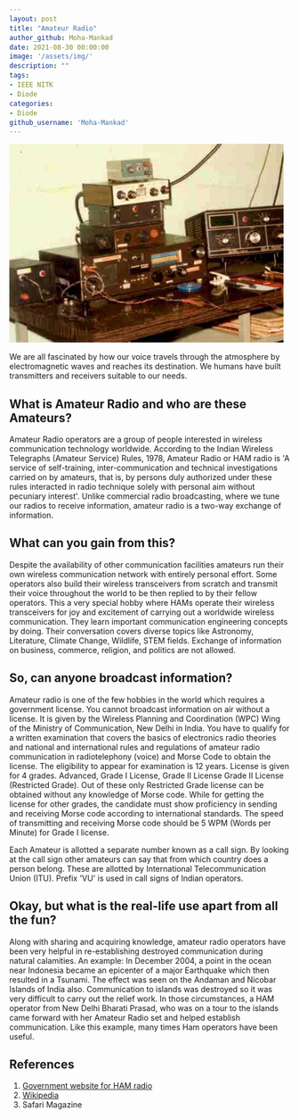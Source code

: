 ```yaml
---
layout: post
title: "Amateur Radio"
author_github: Moha-Mankad
date: 2021-08-30 00:00:00
image: '/assets/img/'
description: ""
tags:
- IEEE NITK
- Diode
categories:
- Diode
github_username: 'Moha-Mankad'
---
```


![image-1](/blog/assets/img/amateur-radio/image1.jpg)

We are all fascinated by how our voice travels through the atmosphere by electromagnetic waves and reaches its destination. We humans have built transmitters and receivers suitable to our needs.

## **What is Amateur Radio and who are these Amateurs?**

Amateur Radio operators are a group of people interested in wireless communication technology worldwide. According to the Indian Wireless Telegraphs (Amateur Service) Rules, 1978, Amateur Radio or HAM radio is 'A service of self-training, inter-communication and technical investigations carried on by amateurs, that is, by persons duly authorized under these rules interacted in radio technique solely with personal aim without pecuniary interest'. Unlike commercial radio broadcasting, where we tune our radios to receive information, amateur radio is a two-way exchange of information.

## **What can you gain from this?**

Despite the availability of other communication facilities amateurs run their own wireless communication network with entirely personal effort. Some operators also build their wireless transceivers from scratch and transmit their voice throughout the world to be then replied to by their fellow operators. This a very special hobby where HAMs operate their wireless transceivers for joy and excitement of carrying out a worldwide wireless communication. They learn important communication engineering concepts by doing. Their conversation covers diverse topics like Astronomy, Literature, Climate Change, Wildlife, STEM fields. Exchange of information on business, commerce, religion, and politics are not allowed.

## **So, can anyone broadcast information?**

Amateur radio is one of the few hobbies in the world which requires a government license. You cannot broadcast information on air without a license. It is given by the Wireless Planning and Coordination (WPC) Wing of the Ministry of Communication, New Delhi in India. You have to qualify for a written examination that covers the basics of electronics radio theories and national and international rules and regulations of amateur radio communication in radiotelephony (voice) and Morse Code to obtain the license. The eligibility to appear for examination is 12 years. License is given for 4 grades. Advanced, Grade I License, Grade II License Grade II License (Restricted Grade). Out of these only Restricted Grade license can be obtained without any knowledge of Morse code. While for getting the license for other grades, the candidate must show proficiency in sending and receiving Morse code according to international standards. The speed of transmitting and receiving Morse code should be 5 WPM (Words per Minute) for Grade I license.

Each Amateur is allotted a separate number known as a call sign. By looking at the call sign other amateurs can say that from which country does a person belong. These are allotted by International Telecommunication Union (ITU). Prefix 'VU' is used in call signs of Indian operators.

## **Okay, but what is the real-life use apart from all the fun?**

Along with sharing and acquiring knowledge, amateur radio operators have been very helpful in re-establishing destroyed communication during natural calamities. An example: In December 2004, a point in the ocean near Indonesia became an epicenter of a major Earthquake which then resulted in a Tsunami. The effect was seen on the Andaman and Nicobar Islands of India also. Communication to islands was destroyed so it was very difficult to carry out the relief work. In those circumstances, a HAM operator from New Delhi Bharati Prasad, who was on a tour to the islands came forward with her Amateur Radio set and helped establish communication. Like this example, many times Ham operators have been useful.

## References

1. [Government website for HAM radio](https://vigyanprasar.gov.in/science-communication-programs/ham-radio/)
2. [Wikipedia](https://en.wikipedia.org/wiki/Amateur_radio)
3. Safari Magazine
